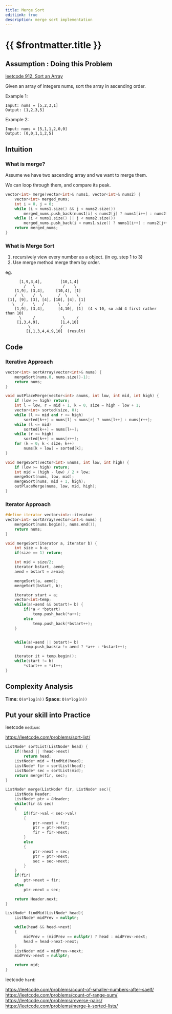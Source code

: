```yaml
---
title: Merge Sort
editLink: true
description: merge sort implementation
---
```


# {{ $frontmatter.title }}

## Assumption : Doing this Problem

[leetcode 912. Sort an Array](https://leetcode.com/problems/sort-an-array/)

Given an array of integers nums, sort the array in ascending order.

Example 1:

```
Input: nums = [5,2,3,1]
Output: [1,2,3,5]
```

Example 2:

```
Input: nums = [5,1,1,2,0,0]
Output: [0,0,1,1,2,5]
```

## Intuition

### What is merge?

Assume we have two ascending array and we want to merge them.

We can loop through them, and compare its peak.

```cpp
vector<int> merge(vector<int>& nums1, vector<int>& nums2) {
    vector<int> merged_nums;
    int i = 0, j = 0;
    while (i < nums1.size() && j < nums2.size())
        merged_nums.push_back(nums1[i] < nums2[j] ? nums1[i++] : nums2[j++]);
    while (i < nums1.size() || j < nums2.size())
        merged_nums.push_back(i < nums1.size() ? nums1[i++] : nums2[j++]);
    return merged_nums;
}
```

### What is Merge Sort

1. recursively view every number as a object. (in eg. step 1 to 3)
2. Use merge method merge them by order.

eg.

```
      [1,9,3,4],        [10,1,4]
        /   \            /    \
    [1,9], [3,4],     [10,4], [1]
    /  \    /  \       /  \    \
 [1], [9], [3], [4], [10], [4], [1]
   \   /    \   /      \   /    /
    [1,9], [3,4],      [4,10], [1]  (4 < 10, so add 4 first rather than 10)
      \     /            \     /
     [1,3,4,9],         [1,4,10]
          \             /
         [1,1,3,4,4,9,10]  (result)

```

## Code

### Iterative Approach

```cpp
vector<int> sortArray(vector<int>& nums) {
    mergeSort(nums,0, nums.size()-1);
    return nums;
}

void outPlaceMerge(vector<int> &nums, int low, int mid, int high) {
    if (low >= high) return;
    int l = low, r = mid + 1, k = 0, size = high - low + 1;
    vector<int> sorted(size, 0);
    while (l <= mid and r <= high)
        sorted[k++] = nums[l] < nums[r] ? nums[l++] : nums[r++];
    while (l <= mid)
        sorted[k++] = nums[l++];
    while (r <= high)
        sorted[k++] = nums[r++];
    for (k = 0; k < size; k++)
        nums[k + low] = sorted[k];
}

void mergeSort(vector<int> &nums, int low, int high) {
    if (low >= high) return;
    int mid = (high - low) / 2 + low;
    mergeSort(nums, low, mid);
    mergeSort(nums, mid + 1, high);
    outPlaceMerge(nums, low, mid, high);
}
```

### Iterator Approach

```cpp
#define iterator vector<int>::iterator
vector<int> sortArray(vector<int>& nums) {
    mergeSort(nums.begin(), nums.end());
    return nums;
}

void mergeSort(iterator a, iterator b) {
    int size = b-a;
    if(size == 1) return;

    int mid = size/2;
    iterator bstart, aend;
    aend = bstart = a+mid;

    mergeSort(a, aend);
    mergeSort(bstart, b);

    iterator start = a;
    vector<int>temp;
    while(a!=aend && bstart!= b) {
        if(*a < *bstart)
            temp.push_back(*a++);
        else
            temp.push_back(*bstart++);
    }


    while(a!=aend || bstart!= b)
        temp.push_back(a != aend ? *a++ : *bstart++);

    iterator it = temp.begin();
    while(start != b)
        *start++ = *it++;
}
```

## Complexity Analysis

**Time:** `O(n*log(n))`
**Space:** `O(n*log(n))`

## Put your skill into Practice

leetcode `medium`:

https://leetcode.com/problems/sort-list/

```cpp
ListNode* sortList(ListNode* head) {
    if(!head || !head->next)
        return head;
    ListNode* mid = findMid(head);
    ListNode* fir = sortList(head);
    ListNode* sec = sortList(mid);
    return merge(fir, sec);
}

ListNode* merge(ListNode* fir, ListNode* sec){
    ListNode Header;
    ListNode* ptr = &Header;
    while(fir && sec)
    {
        if(fir->val < sec->val)
        {
            ptr->next = fir;
            ptr = ptr->next;
            fir = fir->next;
        }
        else
        {
            ptr->next = sec;
            ptr = ptr->next;
            sec = sec->next;
        }
    }
    if(fir)
        ptr->next = fir;
    else
        ptr->next = sec;

    return Header.next;
}

ListNode* findMid(ListNode* head){
    ListNode* midPrev = nullptr;

    while(head && head->next)
    {
        midPrev = (midPrev == nullptr) ? head : midPrev->next;
        head = head->next->next;
    }
    ListNode* mid = midPrev->next;
    midPrev->next = nullptr;

    return mid;
}
```

leetcode `hard`:

https://leetcode.com/problems/count-of-smaller-numbers-after-saelf/
https://leetcode.com/problems/count-of-range-sum/
https://leetcode.com/problems/reverse-pairs/
https://leetcode.com/problems/merge-k-sorted-lists/
